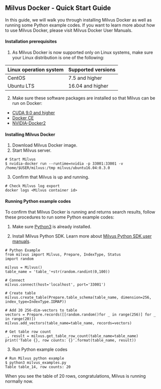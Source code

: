 ##  Milvus Docker - Quick Start Guide



In this guide, we will walk you through installing Milvus Docker as well as running some Python example codes. If you want to learn more about how to use Milvus Docker, please visit Milvus Docker User Manuals.

#### Installation prerequisites

1. As Milvus Docker is now supported only on Linux systems, make sure your Linux distribution is one of the following:

| Linux operation system | Supported versions          |
| :--------------------- | :--------------- |
| CentOS                 | 7.5 and higher   |
| Ubuntu LTS             | 16.04 and higher |

2. Make sure these software packages are installed so that Milvus can be run on Docker:

- [CUDA 9.0 and higher]( https://docs.nvidia.com/cuda/cuda-installation-guide-linux/index.html)
- [Docker CE]( https://docs.docker.com/install/)
- [NVIDIA-Docker2](https://github.com/NVIDIA/nvidia-docker)

#### Installing Milvus Docker

1. Download Milvus Docker image.
2. Start Milvus server.

```
# Start Milvus
$ nvidia-docker run --runtime=nvidia -p 33001:33001 -v /home/$USER/milvus:/tmp milvus/ubuntu16.04:0.3.0
```

3. Confirm that Milvus is up and running.

```
# Check Milvus log export
docker logs <Milvus container id>
```

#### Running Python example codes

To confirm that Milvus Docker is running and returns search results, follow these procedures to run some Python example codes:

1. Make sure [Python3](https://www.python.org/downloads/ ) is already installed. 

2. Install Milvus Python SDK. Learn more about [Milvus Python SDK user manuals]( https://pypi.org/project/pymilvus/).

```
# Python Example
from milvus import Milvus, Prepare, IndexType, Status
import random

milvus = Milvus()
table_name = 'table_'+str(random.randint(0,100))

# Connect
milvus.connect(host='localhost', port='33001')

# Create table
milvus.create_table(Prepare.table_schema(table_name, dimension=256, index_type=IndexType.IDMAP))

# Add 20 256-dim-vectors to table
vectors = Prepare.records([[random.random()for _ in range(256)] for _ in range(20)])
milvus.add_vectors(table_name=table_name, records=vectors)

# Get table row count
_, result = milvus.get_table_row_count(table_name=table_name)
print('Table {}, row counts: {}'.format(table_name, result))
```

3. Run Python example codes

```
# Run Milvus python example
$ python3 milvus_examples.py
Table table_14, row counts: 20
```

When you see the table of 20 rows, congratulations, Milvus is running normally now.



#### 

